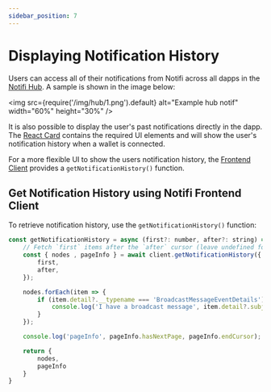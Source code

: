 ```yaml
---
sidebar_position: 7
---
```


# Displaying Notification History

Users can access all of their notifications from Notifi across all dapps in the
[Notifi Hub](../for-users/index.md). A sample is shown in the image below:

<img
  src={require('/img/hub/1.png').default}
  alt="Example hub notif"
  width="60%" height="30%"
/>

It is also possible to display the user's past notifications directly in the dapp.
The [React Card](../docs/alert-subscribe/react-card) contains the required UI
elements and will show the user's notification history when a wallet is connected.

For a more flexible UI to show the users notification history, the
[Frontend Client](../docs/alert-subscribe/frontend-client) provides a
`getNotificationHistory()` function.


## Get Notification History using **Notifi Frontend Client**

To retrieve notification history, use the `getNotificationHistory()` function:

```js
const getNotificationHistory = async (first?: number, after?: string) => {
    // Fetch `first` items after the `after` cursor (leave undefined for first page)
    const { nodes , pageInfo } = await client.getNotificationHistory({
        first,
        after,
    });

    nodes.forEach(item => {
        if (item.detail?.__typename === 'BroadcastMessageEventDetails') {
            console.log('I have a broadcast message', item.detail?.subject, item.detail?.message);
        }
    });

    console.log('pageInfo', pageInfo.hasNextPage, pageInfo.endCursor);

    return {
        nodes,
        pageInfo
    }
}
```


